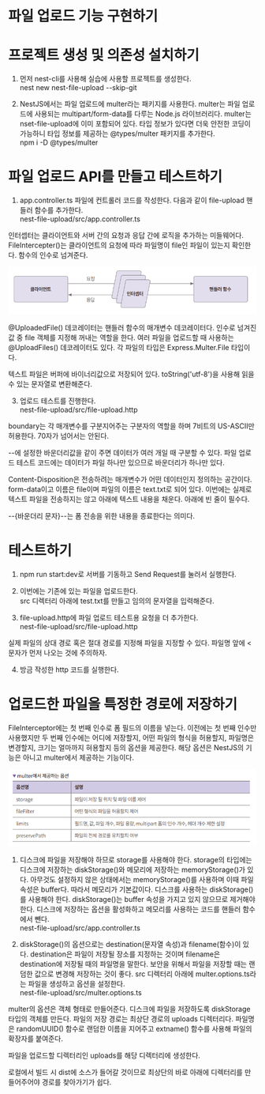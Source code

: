 # **파일 업로드 기능 구현하기**  
# **프로젝트 생성 및 의존성 설치하기**  
1. 먼저 nest-cli를 사용해 실습에 사용할 프로젝트를 생성한다.  
nest new nest-file-upload --skip-git  
  
2. NestJS에서는 파일 업로드에 multer라는 패키지를 사용한다. multer는 파일 업로드에 사용되는 multipart/form-data를 다루는 Node.js 라이브러리다. 
multer는 nset-file-upload에 이미 포함되어 있다. 타입 정보가 있다면 더욱 안전한 코딩이 가능하니 타입 정보를 제공하는 @types/multer 패키지를 추가한다.  
npm i -D @types/multer  
  
# **파일 업로드 API를 만들고 테스트하기**  
1. app.controller.ts 파일에 컨트롤러 코드를 작성한다. 다음과 같이 file-upload 핸들러 함수를 추가한다.  
nest-file-upload/src/app.controller.ts  
  
인터셉터는 클라이언트와 서버 간의 요청과 응답 간에 로직을 추가하는 미들웨어다. FileIntercepter()는 클라이언트의 요청에 따라 파일명이 file인 
파일이 있는지 확인한다. 함수의 인수로 넘겨준다.  
  
![img.png](image/img.png)  
  
@UploadedFile() 데코레이터는 핸들러 함수의 매개변수 데코레이터다. 인수로 넘겨진 값 중 file 객체를 지정해 꺼내는 역할을 한다. 여러 파일을 업로드할 
때 사용하는 @UploadFiles() 데코레이터도 있다. 각 파일의 타입은 Express.Multer.File 타입이다.  
  
텍스트 파일은 버퍼에 바이너리값으로 저장되어 있다. toString('utf-8')을 사용해 읽을 수 있는 문자열로 변환해준다.  
  
3. 업로드 테스트를 진행한다.  
nest-file-upload/src/file-upload.http  
  
boundary는 각 매개변수를 구분지어주는 구분자의 역할을 하며 7비트의 US-ASCII만 허용한다. 70자가 넘어서는 안된다.  
  
--에 설정한 바운더리값을 같이 주면 데이터가 여러 개일 때 구분할 수 있다. 파일 업로드 테스트 코드에는 데이터가 파일 하나만 있으므로 바운더리가 하나만 
있다.  
  
Content-Disposition은 전송하려는 매개변수가 어떤 데이터인지 정의하는 공간이다. form-data이고 이름은 file이며 파일의 이름은 text.txt로 되어 있다. 
이번에는 실제로 텍스트 파일을 전송하지는 않고 아래에 텍스트 내용을 채운다. 아래에 빈 줄이 필수다.  
  
--{바운더리 문자}--는 폼 전송을 위한 내용을 종료한다는 의미다.  
  
# **테스트하기**  
1. npm run start:dev로 서버를 기동하고 Send Request를 눌러서 실행한다.  
  
2. 이번에는 기존에 있는 파일을 업로드한다.  
src 디렉터리 아래에 test.txt를 만들고 임의의 문자열을 입력해준다.  
  
3. file-upload.http에 파일 업로드 테스트용 요청을 더 추가한다.  
nest-file-upload/src/file-upload.http  
  
실제 파일의 상대 경로 혹은 절대 경로를 지정해 파일을 지정할 수 있다. 파일명 앞에 < 문자가 먼저 나오는 것에 주의하자.  
  
4. 방금 작성한 http 코드를 실행한다.  
  
# **업로드한 파일을 특정한 경로에 저장하기**  
FileInterceptor에는 첫 번째 인수로 폼 필드의 이름을 넣는다. 이전에는 첫 번째 인수만 사용했지만 두 번째 인수에는 어디에 저장할지, 어떤 파일의 형식을 
허용할지, 파일명은 변경할지, 크기는 얼마까지 혀용할지 등의 옵션을 제공한다. 해당 옵션은 NestJS의 기능은 아니고 multer에서 제공하는 기능이다.  
  
![img.png](image/img2.png)  
  
1. 디스크에 파일을 저장해야 하므로 storage를 사용해야 한다. storage의 타입에는 디스크에 저장하는 diskStorage()와 메모리에 저장하는 memoryStorage()가 
있다. 아무것도 설정하지 않은 상태에서는 memoryStorage()를 사용하며 이때 파일 속성은 buffer다. 따라서 메모리가 기본값이다. 디스크를 사용하는 
diskStorage()를 사용해야 한다. diskStorage()는 buffer 속성을 가지고 있지 않으므로 제거해야 한다. 디스크에 저장하는 옵션을 활성화하고 메모리를 사용하는 
코드를 핸들러 함수에서 뺀다.  
nest-file-upload/src/app.controller.ts  
  
2. diskStorage()의 옵션으로는 destination(문자열 속성)과 filename(함수)이 있다. destination은 파일이 저장될 장소를 지정하는 것이며 filename은 
destination에 저장될 때의 파일명을 말한다. 보안을 위해서 파일을 저장할 때는 랜덤한 값으로 변경해 저장하는 것이 좋다. src 디렉터리 아래에 multer.options.ts라는 
파일을 생성하고 옵션을 설정한다.  
nest-file-upload/src/multer.options.ts  
  
multer의 옵션은 객체 형태로 만들어준다. 디스크에 파일을 저장하도록 diskStorage 타입의 객체를 만든다. 파일의 저장 경로는 최상단 경로의 uploads 디렉터리다. 
파일명은 randomUUID() 함수로 랜덤한 이름을 지어주고 extname() 함수를 사용해 파일의 확장자를 붙여준다.  
  
파일을 업로드할 디렉터리인 uploads를 해당 디렉터리에 생성한다.  
  
로컬에서 빌드 시 dist에 소스가 들어갈 것이므로 최상단의 바로 아래에 디렉터리를 만들어주어야 경로를 찾아가기가 쉽다.  
  
